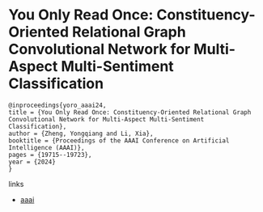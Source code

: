 # You Only Read Once: Constituency-Oriented Relational Graph Convolutional Network for Multi-Aspect Multi-Sentiment Classification

```
@inproceedings{yoro_aaai24,
title = {You Only Read Once: Constituency-Oriented Relational Graph Convolutional Network for Multi-Aspect Multi-Sentiment Classification},
author = {Zheng, Yongqiang and Li, Xia},
booktitle = {Proceedings of the AAAI Conference on Artificial Intelligence (AAAI)},
pages = {19715--19723},
year = {2024}
}
```

links
- [aaai](https://ojs.aaai.org/index.php/AAAI/article/view/29945)
